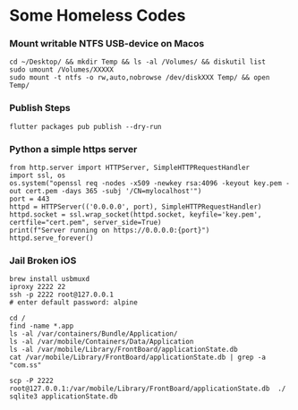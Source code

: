 
# Some Homeless Codes

### Mount writable NTFS USB-device on Macos

    cd ~/Desktop/ && mkdir Temp && ls -al /Volumes/ && diskutil list 
    sudo umount /Volumes/XXXXX
    sudo mount -t ntfs -o rw,auto,nobrowse /dev/diskXXX Temp/ && open Temp/

### Publish Steps

    flutter packages pub publish --dry-run


### Python a simple https server

    from http.server import HTTPServer, SimpleHTTPRequestHandler
    import ssl, os
    os.system("openssl req -nodes -x509 -newkey rsa:4096 -keyout key.pem -out cert.pem -days 365 -subj '/CN=mylocalhost'")
    port = 443
    httpd = HTTPServer(('0.0.0.0', port), SimpleHTTPRequestHandler)
    httpd.socket = ssl.wrap_socket(httpd.socket, keyfile='key.pem', certfile="cert.pem", server_side=True)
    print(f"Server running on https://0.0.0.0:{port}")
    httpd.serve_forever()



### Jail Broken iOS

    brew install usbmuxd
    iproxy 2222 22
    ssh -p 2222 root@127.0.0.1
    # enter default password: alpine

    cd /
    find -name *.app
    ls -al /var/containers/Bundle/Application/
    ls -al /var/mobile/Containers/Data/Application
    ls -al /var/mobile/Library/FrontBoard/applicationState.db
    cat /var/mobile/Library/FrontBoard/applicationState.db | grep -a "com.ss"

    scp -P 2222 root@127.0.0.1:/var/mobile/Library/FrontBoard/applicationState.db  ./
    sqlite3 applicationState.db 